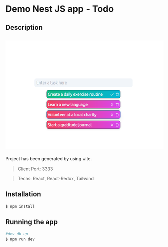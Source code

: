 # Demo Nest JS app - Todo

## Description

## ![Todo List](./public/todo-ss.png)

Project has been generated by using vite.

> Client Port: 3333

> Techs: React, React-Redux, Tailwind

## Installation

```bash
$ npm install
```

## Running the app

```bash
#dev db up
$ npm run dev
```
